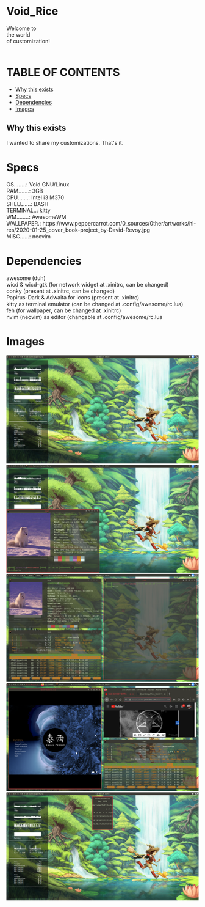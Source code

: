 <h1>
  Void_Rice
</h1>
                            Welcome to<br>                                             
                            the  world <br>                                      
                         of customization!<br> 
</br>

TABLE OF CONTENTS
=================
<!--ts-->
* [Why this exists](#Why-this-exits)
* [Specs](#Specs)
* [Dependencies](#Dependencies)
* [Images](#Images)
<!--te-->

<h2>
Why this exists<br>
</h2>
I wanted to share my customizations. That's it.<br>
<h1>
Specs <br>
</h1>
OS........: Void GNU/Linux<br>
RAM.......: 3GB<br>
CPU.......: Intel i3 M370<br>
SHELL.....: BASH<br>
TERMINAL..: kitty<br>
WM........: AwesomeWM<br>
WALLPAPER.: https://www.peppercarrot.com/0_sources/0ther/artworks/hi-res/2020-01-25_cover_book-project_by-David-Revoy.jpg <br>
MISC......: neovim<br>

Dependencies
============
awesome (duh) <br>
wicd & wicd-gtk (for network widget at .xinitrc, can be changed) <br>
conky (present at .xinitrc, can be changed) <br>
Papirus-Dark & Adwaita for icons (present at .xinitrc) <br>
kitty as terminal emulator (can be changed at .config/awesome/rc.lua) <br>
feh (for wallpaper, can be changed at .xinitrc) <br>
nvim (neovim) as editor (changable at .config/awesome/rc.lua <br>

Images
======
<p><img src="pepper1_000.png"> <br>
<img src="pepper2_000.png"> <br>
<img src="pepper3_000.png"> <br>
<img src="pepper4.png"> <br>
<img src="pepper5.png"> <br>
</p>
